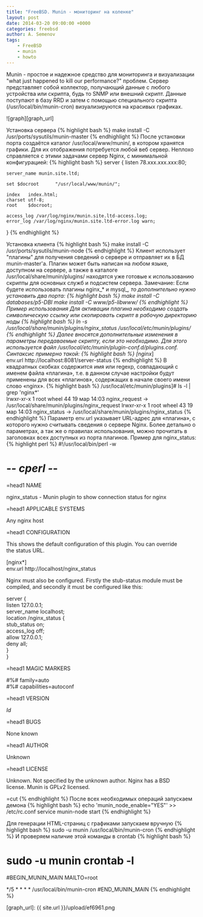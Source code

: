 ```yaml
---
title: "FreeBSD. Munin - мониторинг на коленке"
layout: post
date: 2014-03-20 09:00:00 +0000
categories: freebsd
author: A. Semenov
tags: 
    - FreeBSD 
    - munin 
    - howto
---
```


Munin - простое и надежное средство для мониторинга и визуализации "what just happened to kill our performance?" проблем. Сервер представляет собой коллектор, получающий данные с любого устройства или скрипта, будь то SNMP или внешний скрипт. Данные поступают в базу RRD и затем с помощью специального скрипта (/usr/local/bin/munin-cron) визуализируются на красивых графиках.

<!--more-->

![graph][graph_url]

Установка сервера
{% highlight bash %}
make install -C /usr/ports/sysutils/munin-master
{% endhighlight %}
После установки порта создаётся каталог /usr/local/www/munin/, в котором хранятся графики. Для их отображения потребуется любой веб сервер. Неплохо справляется с этими задачами сервер Nginx, с минимальной конфигурацией:
{% highlight bash %}
server {
    listen 78.xxx.xxx.xxx:80;

    server_name munin.site.ltd; 

    set $docroot      "/usr/local/www/munin/";

    index   index.html;
    charset utf-8;
    root    $docroot;

    access_log /var/log/nginx/munin.site.ltd-access.log;
    error_log /var/log/nginx/munin.site.ltd-error.log warn;
}
{% endhighlight %}

Установка клиента
{% highlight bash %}
make install -C /usr/ports/sysutils/munin-node
{% endhighlight %}
Клиент использует "плагины" для получения сведений о сервере и отправляет их в БД munin-master'а. Плагин может быть написан на любом языке, доступном на сервере, а также в каталоге /usr/local/share/munin/plugins/ находятся уже готовые к использованию скрипты для основных служб и подсистем сервера.
Замечание: Если будете использовать плагины nginx_* и mysql_*, то дополнительно нужно установить два порта:
{% highlight bash %}
make install -C databases/p5-DBI
make install -C www/p5-libwww/
{% endhighlight %}
Пример использования
Для активации плагина необходимо создать символическую ссылку или скопировать скрипт в рабочую директорию ноды
{% highlight bash %}
ln -s /usr/local/share/munin/plugins/nginx_status /usr/local/etc/munin/plugins/
{% endhighlight %}
Далее вносятся дополнительные изменения в параметры передаваемые скрипту, если это необходимо. Для этого используется файл /usr/local/etc/munin/plugin-conf.d/plugins.conf.
Синтаксис примерно такой:
{% highlight bash %}
[nginx*]                                                                                                                                                              
env.url http://localhost:8081/server-status 
{% endhighlight %}
В квадратных скобках содержится имя или regexp, совпадающий с именем файла «плагина», т.е. в данном случае настройки будут применены для всех «плагинов», содержащих в начале своего имени слово «nginx».
{% highlight bash %}
/usr/local/etc/munin/plugins]# ls -l | grep 'nginx*'                                                                                                         
lrwxr-xr-x  1 root  wheel  44 19 мар 14:03 nginx_request -> /usr/local/share/munin/plugins/nginx_request
lrwxr-xr-x  1 root  wheel  43 19 мар 14:03 nginx_status -> /usr/local/share/munin/plugins/nginx_status
{% endhighlight %}
Параметр env.url указывает URL-адрес для «плагина», с которого нужно считывать сведения о сервере Nginx.
Более детально о параметрах, а так же о правилах использования, можно прочитать в заголовках всех доступных из порта плагинов. Пример для nginx_status:
{% highlight perl %}
#!/usr/local/bin/perl -w                                                                                                                                                
# -*- cperl -*-                                                                                                                                                         
                                                                                                                                                                        
=head1 NAME                                                                                                                                                             
                                                                                                                                                                        
nginx_status - Munin plugin to show connection status for nginx                                                                                                         
                                                                                                                                                                        
=head1 APPLICABLE SYSTEMS                                                                                                                                               
                                                                                                                                                                        
Any nginx host                                                                                                                                                          
                                                                                                                                                                        
=head1 CONFIGURATION                                                                                                                                                    
                                                                                                                                                                        
This shows the default configuration of this plugin.  You can override                                                                                                  
the status URL.                                                                                                                                                         
                                                                                                                                                                        
  [nginx*]                                                                                                                                                              
      env.url http://localhost/nginx_status                                                                                                                             
                                                                                                                                                                        
Nginx must also be configured.  Firstly the stub-status module must be                                                                                                  
compiled, and secondly it must be configured like this:                                                                                                                 
                                                                                                                                                                        
  server {                                                                                                                                                              
        listen 127.0.0.1;                                                                                                                                               
        server_name localhost;                                                                                                                                          
        location /nginx_status {                                                                                                                                        
                stub_status on;                                                                                                                                         
                access_log   off;                                                                                                                                       
                allow 127.0.0.1;                                                                                                                                        
                deny all;                                                                                                                                               
        }                                                                                                                                                               
  }                                                                                                                                                                     
                                                                                                                                                                        
=head1 MAGIC MARKERS                                                                                                                                                    
                                                                                                                                                                        
  #%# family=auto                                                                                                                                                       
  #%# capabilities=autoconf   
                                                                                                                                          
=head1 VERSION                                                                                                                                                          
                                                                                                                                                                        
  $Id$                                                                                                                                                                  
                                                                                                                                                                        
=head1 BUGS                                                                                                                                                             
                                                                                                                                                                        
None known                                                                                                                                                              
                                                                                                                                                                        
=head1 AUTHOR                                                                                                                                                           
                                                                                                                                                                        
Unknown                                                                                                                                                                 
                                                                                                                                                                        
=head1 LICENSE                                                                                                                                                          
                                                                                                                                                                        
Unknown.  Not specified by the unknown author.  Nginx has a BSD                                                                                                         
license.  Munin is GPLv2 licensed.                                                                                                                                      
                                                                                                                                                                        
=cut
{% endhighlight %}
После всех необходимых операций запускаем демона
{% highlight bash %}
echo 'munin_node_enable="YES"' >> /etc/rc.conf 
service munin-node start
{% endhighlight %}

Для генерации HTML-страниц с графиками запускаем вручную
{% highlight bash %}
sudo -u munin /usr/local/bin/munin-cron
{% endhighlight %}
И проверяем наличие этой команды в crontab
{% highlight bash %}
# sudo -u munin crontab -l                                                                                                                        
#BEGIN_MUNIN_MAIN
MAILTO=root

*/5 * * * *     /usr/local/bin/munin-cron
#END_MUNIN_MAIN
{% endhighlight %}

[graph_url]: {{ site.url }}/upload/ef6961.png 

